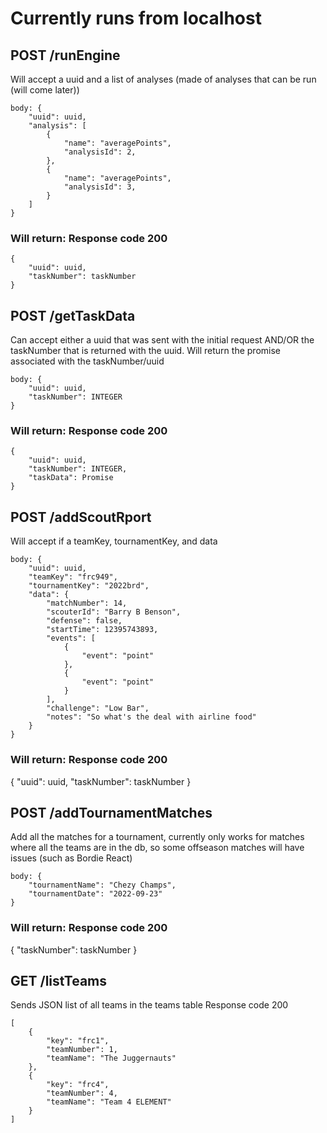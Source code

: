 # Currently runs from localhost

## POST /runEngine
Will accept a uuid and a list of analyses (made of analyses that can be run (will come later))
```
body: {
    "uuid": uuid,
    "analysis": [
        {
            "name": "averagePoints",
            "analysisId": 2,
        },
        {
            "name": "averagePoints",
            "analysisId": 3,
        }
    ]
}
```
### Will return: Response code 200
```
{
    "uuid": uuid,
    "taskNumber": taskNumber
}
```

## POST /getTaskData
Can accept either a uuid that was sent with the initial request AND/OR the taskNumber that is returned with the uuid. Will return the promise associated with the taskNumber/uuid
```
body: {
    "uuid": uuid,
    "taskNumber": INTEGER
}
```
### Will return: Response code 200
```
{
    "uuid": uuid,
    "taskNumber": INTEGER,
    "taskData": Promise
}
```

## POST /addScoutRport
Will accept if a teamKey, tournamentKey, and data
```
body: {
    "uuid": uuid,
    "teamKey": "frc949",
    "tournamentKey": "2022brd",
    "data": {
        "matchNumber": 14,
        "scouterId": "Barry B Benson",
        "defense": false,
        "startTime": 12395743893,
        "events": [
            {
                "event": "point"
            }, 
            {
                "event": "point"
            }
        ],
        "challenge": "Low Bar",
        "notes": "So what's the deal with airline food"
    }
}
```
### Will return: Response code 200
{
    "uuid": uuid,
    "taskNumber": taskNumber
}

## POST /addTournamentMatches
Add all the matches for a tournament, currently only works for matches where all the teams are in the db, so some offseason matches will have issues (such as Bordie React)
```
body: {
    "tournamentName": "Chezy Champs",
    "tournamentDate": "2022-09-23"
}
```
### Will return: Response code 200
{
    "taskNumber": taskNumber
}

## GET /listTeams
Sends JSON list of all teams in the teams table
Response code 200
```
[
    {
        "key": "frc1",
        "teamNumber": 1,
        "teamName": "The Juggernauts"
    },
    {
        "key": "frc4",
        "teamNumber": 4,
        "teamName": "Team 4 ELEMENT"
    }
]
```